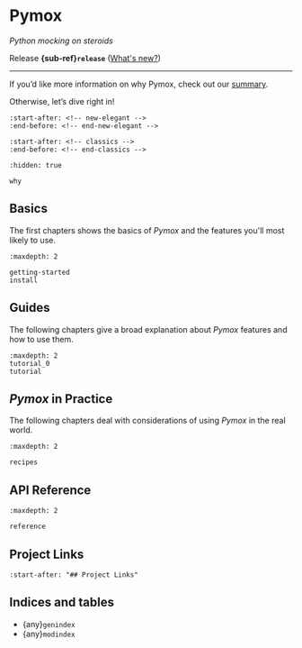 # Pymox

*Python mocking on steroids*

Release **{sub-ref}`release`**  ([What's new?](https://github.com/ivancrneto/pymox/blob/main/CHANGELOG.md))

---

If you’d like more information on why Pymox, check out our [summary](why.md).

Otherwise, let’s dive right in!


```{include} ../README.md
:start-after: <!-- new-elegant -->
:end-before: <!-- end-new-elegant -->
```

```{include} ../README.md
:start-after: <!-- classics -->
:end-before: <!-- end-classics -->
```

```{toctree}
:hidden: true

why
```


## Basics

The first chapters shows the basics of *Pymox* and the features you'll most likely to use.


```{toctree}
:maxdepth: 2

getting-started
install
```


## Guides

The following chapters give a broad explanation about *Pymox* features and how to use them.

```{toctree}
:maxdepth: 2
tutorial_0
tutorial
```

## *Pymox* in Practice

The following chapters deal with considerations of using *Pymox* in the real world.


```{toctree}
:maxdepth: 2

recipes
```


## API Reference

```{toctree}
:maxdepth: 2

reference
```


## Project Links

```{include} ../README.md
:start-after: "## Project Links"
```


## Indices and tables

- {any}`genindex`
- {any}`modindex`